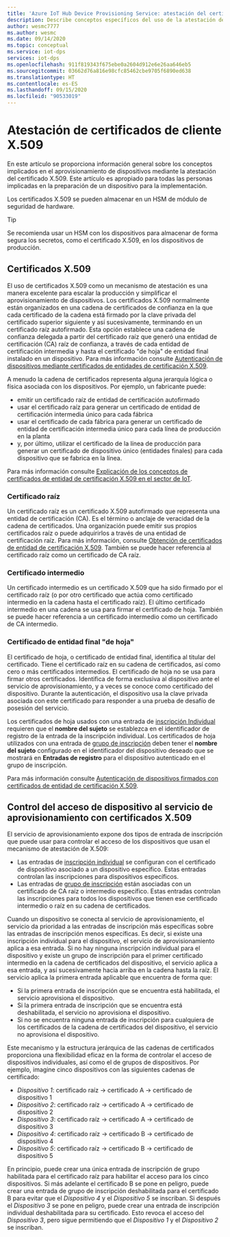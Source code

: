 ```yaml
---
title: 'Azure IoT Hub Device Provisioning Service: atestación del certificado X.509'
description: Describe conceptos específicos del uso de la atestación del certificado X.509 con Device Provisioning Service (DPS) e IoT Hub
author: wesmc7777
ms.author: wesmc
ms.date: 09/14/2020
ms.topic: conceptual
ms.service: iot-dps
services: iot-dps
ms.openlocfilehash: 911f819343f675ebe0a2604d912e6e26aa646eb5
ms.sourcegitcommit: 03662d76a816e98cfc85462cbe9705f6890ed638
ms.translationtype: HT
ms.contentlocale: es-ES
ms.lasthandoff: 09/15/2020
ms.locfileid: "90533019"
---
```

# <a name="x509-certificate-attestation"></a>Atestación de certificados de cliente X.509

En este artículo se proporciona información general sobre los conceptos implicados en el aprovisionamiento de dispositivos mediante la atestación del certificado X.509. Este artículo es apropiado para todas las personas implicadas en la preparación de un dispositivo para la implementación.

Los certificados X.509 se pueden almacenar en un HSM de módulo de seguridad de hardware.

> [!TIP]
> Se recomienda usar un HSM con los dispositivos para almacenar de forma segura los secretos, como el certificado X.509, en los dispositivos de producción.


## <a name="x509-certificates"></a>Certificados X.509

El uso de certificados X.509 como un mecanismo de atestación es una manera excelente para escalar la producción y simplificar el aprovisionamiento de dispositivos. Los certificados X.509 normalmente están organizados en una cadena de certificados de confianza en la que cada certificado de la cadena está firmado por la clave privada del certificado superior siguiente y así sucesivamente, terminando en un certificado raíz autofirmado. Esta opción establece una cadena de confianza delegada a partir del certificado raíz que generó una entidad de certificación (CA) raíz de confianza, a través de cada entidad de certificación intermedia y hasta el certificado "de hoja" de entidad final instalado en un dispositivo. Para más información consulte [Autenticación de dispositivos mediante certificados de entidades de certificación X.509](/azure/iot-hub/iot-hub-x509ca-overview). 

A menudo la cadena de certificados representa alguna jerarquía lógica o física asociada con los dispositivos. Por ejemplo, un fabricante puede:
- emitir un certificado raíz de entidad de certificación autofirmado
- usar el certificado raíz para generar un certificado de entidad de certificación intermedia único para cada fábrica
- usar el certificado de cada fábrica para generar un certificado de entidad de certificación intermedia único para cada línea de producción en la planta
- y, por último, utilizar el certificado de la línea de producción para generar un certificado de dispositivo único (entidades finales) para cada dispositivo que se fabrica en la línea. 

Para más información consulte [Explicación de los conceptos de certificados de entidad de certificación X.509 en el sector de IoT](/azure/iot-hub/iot-hub-x509ca-concept). 

### <a name="root-certificate"></a>Certificado raíz

Un certificado raíz es un certificado X.509 autofirmado que representa una entidad de certificación (CA). Es el término o anclaje de veracidad de la cadena de certificados. Una organización puede emitir sus propios certificados raíz o puede adquirirlos a través de una entidad de certificación raíz. Para más información, consulte [Obtención de certificados de entidad de certificación X.509](/azure/iot-hub/iot-hub-security-x509-get-started#get-x509-ca-certificates). También se puede hacer referencia al certificado raíz como un certificado de CA raíz.

### <a name="intermediate-certificate"></a>Certificado intermedio

Un certificado intermedio es un certificado X.509 que ha sido firmado por el certificado raíz (o por otro certificado que actúa como certificado intermedio en la cadena hasta el certificado raíz). El último certificado intermedio en una cadena se usa para firmar el certificado de hoja. También se puede hacer referencia a un certificado intermedio como un certificado de CA intermedio.

### <a name="end-entity-leaf-certificate"></a>Certificado de entidad final "de hoja"

El certificado de hoja, o certificado de entidad final, identifica al titular del certificado. Tiene el certificado raíz en su cadena de certificados, así como cero o más certificados intermedios. El certificado de hoja no se usa para firmar otros certificados. Identifica de forma exclusiva al dispositivo ante el servicio de aprovisionamiento, y a veces se conoce como certificado del dispositivo. Durante la autenticación, el dispositivo usa la clave privada asociada con este certificado para responder a una prueba de desafío de posesión del servicio.

Los certificados de hoja usados con una entrada de [inscripción Individual](./concepts-service.md#individual-enrollment) requieren que el **nombre del sujeto** se establezca en el identificador de registro de la entrada de la inscripción individual. Los certificados de hoja utilizados con una entrada de [grupo de inscripción](./concepts-service.md#enrollment-group) deben tener el **nombre del sujeto** configurado en el identificador del dispositivo deseado que se mostrará en **Entradas de registro** para el dispositivo autenticado en el grupo de inscripción.

Para más información consulte [Autenticación de dispositivos firmados con certificados de entidad de certificación X.509](/azure/iot-hub/iot-hub-x509ca-overview#authenticating-devices-signed-with-x509-ca-certificates).

## <a name="controlling-device-access-to-the-provisioning-service-with-x509-certificates"></a>Control del acceso de dispositivo al servicio de aprovisionamiento con certificados X.509

El servicio de aprovisionamiento expone dos tipos de entrada de inscripción que puede usar para controlar el acceso de los dispositivos que usan el mecanismo de atestación de X.509:  

- Las entradas de [inscripción individual](./concepts-service.md#individual-enrollment) se configuran con el certificado de dispositivo asociado a un dispositivo específico. Estas entradas controlan las inscripciones para dispositivos específicos.
- Las entradas de [grupo de inscripción](./concepts-service.md#enrollment-group) están asociadas con un certificado de CA raíz o intermedio específico. Estas entradas controlan las inscripciones para todos los dispositivos que tienen ese certificado intermedio o raíz en su cadena de certificados. 

Cuando un dispositivo se conecta al servicio de aprovisionamiento, el servicio da prioridad a las entradas de inscripción más específicas sobre las entradas de inscripción menos específicas. Es decir, si existe una inscripción individual para el dispositivo, el servicio de aprovisionamiento aplica a esa entrada. Si no hay ninguna inscripción individual para el dispositivo y existe un grupo de inscripción para el primer certificado intermedio en la cadena de certificados del dispositivo, el servicio aplica a esa entrada, y así sucesivamente hacia arriba en la cadena hasta la raíz. El servicio aplica la primera entrada aplicable que encuentra de forma que:

- Si la primera entrada de inscripción que se encuentra está habilitada, el servicio aprovisiona el dispositivo.
- Si la primera entrada de inscripción que se encuentra está deshabilitada, el servicio no aprovisiona el dispositivo.  
- Si no se encuentra ninguna entrada de inscripción para cualquiera de los certificados de la cadena de certificados del dispositivo, el servicio no aprovisiona el dispositivo. 

Este mecanismo y la estructura jerárquica de las cadenas de certificados proporciona una flexibilidad eficaz en la forma de controlar el acceso de dispositivos individuales, así como el de grupos de dispositivos. Por ejemplo, imagine cinco dispositivos con las siguientes cadenas de certificado: 

- *Dispositivo 1*: certificado raíz -> certificado A -> certificado de dispositivo 1
- *Dispositivo 2*: certificado raíz -> certificado A -> certificado de dispositivo 2
- *Dispositivo 3*: certificado raíz -> certificado A -> certificado de dispositivo 3
- *Dispositivo 4*: certificado raíz -> certificado B -> certificado de dispositivo 4
- *Dispositivo 5*: certificado raíz -> certificado B -> certificado de dispositivo 5

En principio, puede crear una única entrada de inscripción de grupo habilitada para el certificado raíz para habilitar el acceso para los cinco dispositivos. Si más adelante el certificado B se pone en peligro, puede crear una entrada de grupo de inscripción deshabilitada para el certificado B para evitar que el *Dispositivo 4* y el *Dispositivo 5* se inscriban. Si después el *Dispositivo 3* se pone en peligro, puede crear una entrada de inscripción individual deshabilitada para su certificado. Esto revoca el acceso del *Dispositivo 3*, pero sigue permitiendo que el *Dispositivo 1* y el *Dispositivo 2* se inscriban.